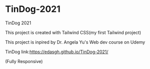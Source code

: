 # TinDog-2021

TinDog 2021

This project is created with Tailwind CSS(my first Tailwind project)

This project is inpired by Dr. Angela Yu's Web dev course on Udemy


TinDog link:https://edasgh.github.io/TinDog-2021/

(Fully Responsive)

